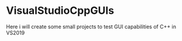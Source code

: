 # VisualStudioCppGUIs
 Here i will create some small projects to test GUI capabilities of C++ in VS2019
